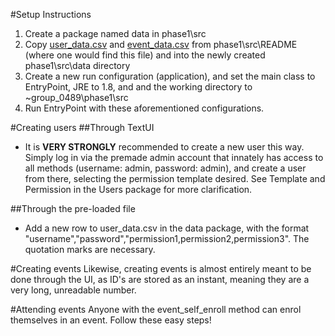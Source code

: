 #Setup Instructions
1. Create a package named data in phase1\src
2. Copy [user_data.csv](user_data.csv) and [event_data.csv](event_data.csv) from phase1\src\README 
(where one would find this file) and into the newly 
created phase1\src\data directory
3. Create a new run configuration (application), and set
 the main class to EntryPoint, JRE to 1.8, and
 and the working directory to ~group_0489\phase1\src
4. Run EntryPoint with these aforementioned configurations.

#Creating users
##Through TextUI
- It is **VERY STRONGLY** recommended to create a 
new user this way. Simply log in via the premade admin account that 
innately has access to all methods (username: admin, password: admin),
and create a user from there, selecting the permission template desired.
See Template and Permission in the Users package for more clarification.

##Through the pre-loaded file
- Add a new row to user_data.csv in the data package, with the format
"username","password","permission1,permission2,permission3". 
The quotation marks are necessary.

#Creating events
Likewise, creating events is almost entirely meant to be done through the UI, 
as ID's are stored as an instant, meaning they are a very long, unreadable number.

#Attending events
Anyone with the event_self_enroll method can enrol themselves in an event. Follow these easy steps!
